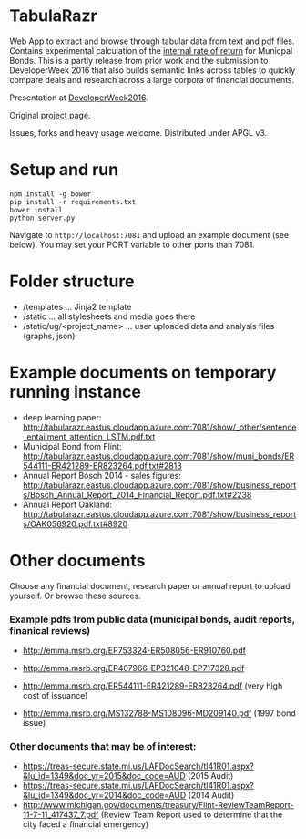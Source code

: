 # TabulaRazr
Web App to extract and browse through tabular data from text and pdf files. Contains experimental calculation of the [internal rate of return](http://www.investopedia.com/terms/i/irr.asp) for Municpal Bonds.
This is a partly release from prior work and the submission to DeveloperWeek 2016 that also builds semantic links across tables to quickly compare deals and research across a large corpora of financial documents.

Presentation at [DeveloperWeek2016](https://www.youtube.com/watch?v=Snqul2fJT5c).

Original [project page](http://accelerate.im/projects/362). 


Issues, forks and heavy usage welcome. Distributed under APGL v3.

# Setup and run

    npm install -g bower
    pip install -r requirements.txt
    bower install
    python server.py

Navigate to `http://localhost:7081` and upload an example document (see below).
You may set your PORT variable to other ports than 7081.

# Folder structure
- /templates ... Jinja2 template
- /static ... all stylesheets and media goes there
- /static/ug/<project_name> ... user uploaded data and analysis files (graphs, json)

# Example documents on temporary running instance
- deep learning paper: http://tabularazr.eastus.cloudapp.azure.com:7081/show/_other/sentence_entailment_attention_LSTM.pdf.txt
- Municipal Bond from Flint: http://tabularazr.eastus.cloudapp.azure.com:7081/show/muni_bonds/ER544111-ER421289-ER823264.pdf.txt#2813
- Annual Report Bosch 2014 - sales figures: http://tabularazr.eastus.cloudapp.azure.com:7081/show/business_reports/Bosch_Annual_Report_2014_Financial_Report.pdf.txt#2238
- Annual Report Oakland: http://tabularazr.eastus.cloudapp.azure.com:7081/show/business_reports/OAK056920.pdf.txt#8920

# Other documents 
Choose any financial document, research paper or annual report to upload yourself. Or browse these sources.

### Example pdfs from public data (municipal bonds, audit reports, finanical reviews)

- http://emma.msrb.org/EP753324-ER508056-ER910760.pdf
- http://emma.msrb.org/EP407966-EP321048-EP717328.pdf
- http://emma.msrb.org/ER544111-ER421289-ER823264.pdf (very high cost of issuance)

- http://emma.msrb.org/MS132788-MS108096-MD209140.pdf  (1997 bond issue)

### Other documents that may be of interest:

- https://treas-secure.state.mi.us/LAFDocSearch/tl41R01.aspx?&lu_id=1349&doc_yr=2015&doc_code=AUD (2015 Audit)
- https://treas-secure.state.mi.us/LAFDocSearch/tl41R01.aspx?&lu_id=1349&doc_yr=2014&doc_code=AUD (2014 Audit)
- http://www.michigan.gov/documents/treasury/Flint-ReviewTeamReport-11-7-11_417437_7.pdf (Review Team Report used to determine that the city faced a financial emergency)
